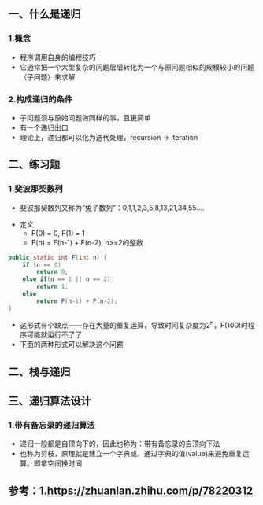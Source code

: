 ## 一、什么是递归

### 1.概念
* 程序调用自身的编程技巧
* 它通常把一个大型复杂的问题层层转化为一个与原问题相似的规模较小的问题（子问题）来求解

### 2.构成递归的条件
* 子问题须与原始问题做同样的事，且更简单
* 有一个递归出口
* 理论上，递归都可以化为迭代处理，recursion -> iteration

## 二、练习题

### 1.斐波那契数列
* 斐波那契数列又称为“兔子数列”：0,1,1,2,3,5,8,13,21,34,55....
- 定义
    * F(0) = 0, F(1) = 1
    * F(n) = F(n-1) + F(n-2), n>=2的整数
```java
public static int F(int n) {
    if (n == 0)
        return 0;
    else if(n == 1 || n == 2)
        return 1;
    else
        return F(n-1) + F(n-2);
}

```
* 这形式有个缺点——存在大量的重复运算，导致时间复杂度为2<sup>n</sup>，F(100)时程序可能就运行不了了
* 下面的两种形式可以解决这个问题


## 二、栈与递归




## 三、递归算法设计

### 1.带有备忘录的递归算法

* 递归一般都是自顶向下的，因此也称为：带有备忘录的自顶向下法
* 也称为剪枝，原理就是建立一个字典或，通过字典的值(value)来避免重复运算。即拿空间换时间


## 参考：1.https://zhuanlan.zhihu.com/p/78220312
